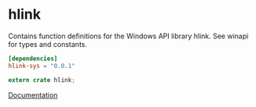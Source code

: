 # hlink #
Contains function definitions for the Windows API library hlink. See winapi for types and constants.

```toml
[dependencies]
hlink-sys = "0.0.1"
```

```rust
extern crate hlink;
```

[Documentation](https://retep998.github.io/doc/hlink/)
